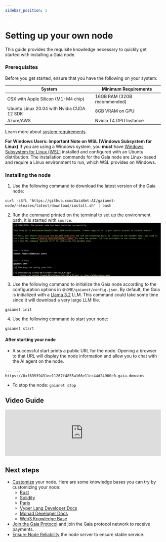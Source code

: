 ```yaml
---
sidebar_position: 2
---
```


# Setting up your own node
This guide provides the requisite knowledge necessary to quickly get started with installing a Gaia node. 

### Prerequisites
Before you get started, ensure that you have the following on your system:

| System | Minimum Requirements |
|---|---|
| OSX with Apple Silicon (M1-M4 chip) | 16GB RAM (32GB recommended) |
| Ubuntu Linux 20.04 with Nvidia CUDA 12 SDK | 8GB VRAM on GPU |
| Azure/AWS | Nvidia T4 GPU Instance |

Learn more about [system requirements](../system-requirements/).

**For Windows Users: Important Note on WSL (Windows Subsystem for Linux)**
If you are using a Windows system, you **must** have [Windows Subsystem for Linux (WSL)](https://learn.microsoft.com/en-us/windows/wsl/install) installed and configured with an Ubuntu distribution. The installation commands for the Gaia node are Linux-based and require a Linux environment to run, which WSL provides on Windows.

### Installing the node

1.  Use the following command to download the latest version of the Gaia node:

```
curl -sSfL 'https://github.com/GaiaNet-AI/gaianet-node/releases/latest/download/install.sh' | bash
```

2.  Run the command printed on the terminal to set up the environment path, it is started with `source`.
![](quick-start.png)

3. Use the following command to initialize the Gaia node according to the configuration options 
in `$HOME/gaianet/config.json`.
By default, the Gaia is initialized with a [Llama 3.2](https://huggingface.co/meta-llama/Llama-3.2-1B-Instruct) LLM. 
This command could take some time since it will download a very large LLM file.

```
gaianet init
```

4. Use the following command to start your node:

```
gaianet start
```

#### After starting your node

- A successful start prints a public URL for the node. Opening a browser to that URL will display the node information and allow you to chat with the AI agent on the node. 

```
... ... https://0xf63939431ee11267f4855a166e11cc44d24960c0.gaia.domains
```

- To stop the node: `gaianet stop`

## Video Guide

<iframe width="100%" style={{"aspect-ratio": "16 / 9"}} src="https://www.youtube.com/embed/LVYXtg39t6c?si=8KQapGzm0gKyZR52" title="YouTube video player" frameborder="0" allow="accelerometer; autoplay; clipboard-write; encrypted-media; gyroscope; picture-in-picture; web-share" referrerpolicy="strict-origin-when-cross-origin" allowfullscreen></iframe>

## Next steps

- [Customize](../customize) your node. Here are some knowledge bases you can try by customizing your node:
    - [Rust](https://huggingface.co/datasets/gaianet/learn-rust)
    - [Solidity](https://huggingface.co/datasets/harishkotra/solidity)
    - [Paris](https://huggingface.co/datasets/gaianet/paris)
    - [Vyper Lang Developer Docs](https://huggingface.co/datasets/meowy-ai/vyper-lang)
    - [Monad Developer Docs](https://huggingface.co/datasets/harishkotra/monad-docs)
    - [Web3 Knowledge Base](https://huggingface.co/datasets/meowy-ai/web3-knowledge-base)
- [Join the Gaia Protocol](../register) and join the Gaia protocol network to receive payments.
- [Ensure Node Reliability](../advanced-deployment-options/protect.md) the node server to ensure stable service.

